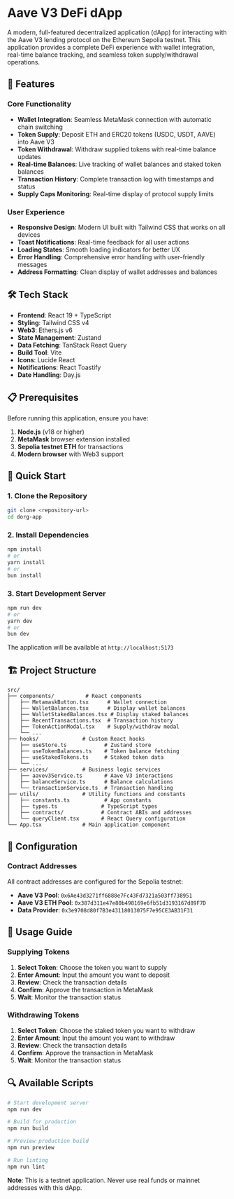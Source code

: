 # Aave V3 DeFi dApp

A modern, full-featured decentralized application (dApp) for interacting with the Aave V3 lending protocol on the Ethereum Sepolia testnet. This application provides a complete DeFi experience with wallet integration, real-time balance tracking, and seamless token supply/withdrawal operations.

## 🚀 Features

### Core Functionality
- **Wallet Integration**: Seamless MetaMask connection with automatic chain switching
- **Token Supply**: Deposit ETH and ERC20 tokens (USDC, USDT, AAVE) into Aave V3
- **Token Withdrawal**: Withdraw supplied tokens with real-time balance updates
- **Real-time Balances**: Live tracking of wallet balances and staked token balances
- **Transaction History**: Complete transaction log with timestamps and status
- **Supply Caps Monitoring**: Real-time display of protocol supply limits

### User Experience
- **Responsive Design**: Modern UI built with Tailwind CSS that works on all devices
- **Toast Notifications**: Real-time feedback for all user actions
- **Loading States**: Smooth loading indicators for better UX
- **Error Handling**: Comprehensive error handling with user-friendly messages
- **Address Formatting**: Clean display of wallet addresses and balances

## 🛠️ Tech Stack

- **Frontend**: React 19 + TypeScript
- **Styling**: Tailwind CSS v4
- **Web3**: Ethers.js v6
- **State Management**: Zustand
- **Data Fetching**: TanStack React Query
- **Build Tool**: Vite
- **Icons**: Lucide React
- **Notifications**: React Toastify
- **Date Handling**: Day.js

## 📋 Prerequisites

Before running this application, ensure you have:

1. **Node.js** (v18 or higher)
2. **MetaMask** browser extension installed
3. **Sepolia testnet ETH** for transactions
4. **Modern browser** with Web3 support

## 🚀 Quick Start

### 1. Clone the Repository

```bash
git clone <repository-url>
cd dorg-app
```

### 2. Install Dependencies

```bash
npm install
# or
yarn install
# or
bun install
```

### 3. Start Development Server

```bash
npm run dev
# or
yarn dev
# or
bun dev
```

The application will be available at `http://localhost:5173`

## 🏗️ Project Structure

```
src/
├── components/          # React components
│   ├── MetamaskButton.tsx      # Wallet connection
│   ├── WalletBalances.tsx      # Display wallet balances
│   ├── WalletStakedBalances.tsx # Display staked balances
│   ├── RecentTransactions.tsx  # Transaction history
│   ├── TokenActionModal.tsx    # Supply/withdraw modal
│   └── ...
├── hooks/              # Custom React hooks
│   ├── useStore.ts            # Zustand store
│   ├── useTokenBalances.ts    # Token balance fetching
│   ├── useStakedTokens.ts     # Staked token data
│   └── ...
├── services/           # Business logic services
│   ├── aavev3Service.ts       # Aave V3 interactions
│   ├── balanceService.ts      # Balance calculations
│   └── transactionService.ts  # Transaction handling
├── utils/              # Utility functions and constants
│   ├── constants.ts           # App constants
│   ├── types.ts              # TypeScript types
│   ├── contracts/            # Contract ABIs and addresses
│   └── queryClient.tsx       # React Query configuration
└── App.tsx             # Main application component
```

## 🔧 Configuration

### Contract Addresses

All contract addresses are configured for the Sepolia testnet:

- **Aave V3 Pool**: `0x6Ae43d3271ff6888e7Fc43Fd7321a503ff738951`
- **Aave V3 ETH Pool**: `0x387d311e47e80b498169e6fb51d3193167d89F7D`
- **Data Provider**: `0x3e9708d80f7B3e43118013075F7e95CE3AB31F31`

## 📱 Usage Guide

### Supplying Tokens

1. **Select Token**: Choose the token you want to supply
2. **Enter Amount**: Input the amount you want to deposit
3. **Review**: Check the transaction details
4. **Confirm**: Approve the transaction in MetaMask
5. **Wait**: Monitor the transaction status

### Withdrawing Tokens

1. **Select Token**: Choose the staked token you want to withdraw
2. **Enter Amount**: Input the amount you want to withdraw
3. **Review**: Check the transaction details
4. **Confirm**: Approve the transaction in MetaMask
5. **Wait**: Monitor the transaction status

## 🔍 Available Scripts

```bash
# Start development server
npm run dev

# Build for production
npm run build

# Preview production build
npm run preview

# Run linting
npm run lint
```

**Note**: This is a testnet application. Never use real funds or mainnet addresses with this dApp.
